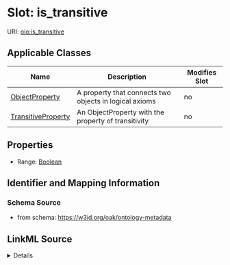 

# Slot: is_transitive

URI: [oio:is_transitive](http://www.geneontology.org/formats/oboInOwl#is_transitive)



<!-- no inheritance hierarchy -->





## Applicable Classes

| Name | Description | Modifies Slot |
| --- | --- | --- |
| [ObjectProperty](ObjectProperty.md) | A property that connects two objects in logical axioms |  no  |
| [TransitiveProperty](TransitiveProperty.md) | An ObjectProperty with the property of transitivity |  no  |







## Properties

* Range: [Boolean](Boolean.md)





## Identifier and Mapping Information







### Schema Source


* from schema: https://w3id.org/oak/ontology-metadata




## LinkML Source

<details>
```yaml
name: is_transitive
deprecated: deprecated oboInOwl property
from_schema: https://w3id.org/oak/ontology-metadata
deprecated_element_has_exact_replacement: TransitiveProperty
rank: 1000
slot_uri: oio:is_transitive
alias: is_transitive
domain_of:
- ObjectProperty
range: boolean

```
</details>